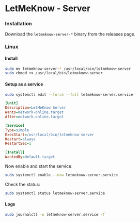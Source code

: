 # LetMeKnow - Server

### Installation

Download the `letmeknow-server-*` binary from the releases page.

### Linux

#### Install

```bash
sudo mv letmeknow-server-* /usr/local/bin/letmeknow-server
sudo chmod +x /usr/local/bin/letmeknow-server
```

#### Setup as a service

```bash
sudo systemctl edit --force --full letmeknow-server.service
```

```ini
[Unit]
Description=LetMeKnow Server
Wants=network-online.target
After=network-online.target

[Service]
Type=simple
ExecStart=/usr/local/bin/letmeknow-server
Restart=always
RestartSec=1

[Install]
WantedBy=default.target
```

Now enable and start the service:

```bash
sudo systemctl enable --now letmeknow-server.service
```

Check the status:

```bash
sudo systemctl status letmeknow-server.service
```

#### Logs

```bash
sudo journalctl -u letmeknow-server.service -f
```
